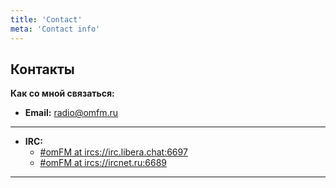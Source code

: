 ```yaml
---
title: 'Contact'
meta: 'Contact info'
---
```


## Контакты

**Как со мной связаться:**

- **Email:** [radio@omfm.ru](mailto:radio@omfm.ru)

---
- **IRC:** 
    - <a href="https://libera.chat" target="_blank">#omFM at ircs://irc.libera.chat:6697</a>
    - <a href="https://ircnet.ru" target="_blank">#omFM at ircs://ircnet.ru:6689</a>
 
---